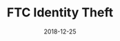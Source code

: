 ---
layout: site
title: "FTC Identity Theft"
date: 2018-12-25
categories: [lifestyle]
version: 1.4.8
major: 1
minor: 4
patch: 8
slug: ftc-identity-theft
link: https://www.identitytheft.gov/
submitter: lpolepeddi
permalink: /sites/:slug
---